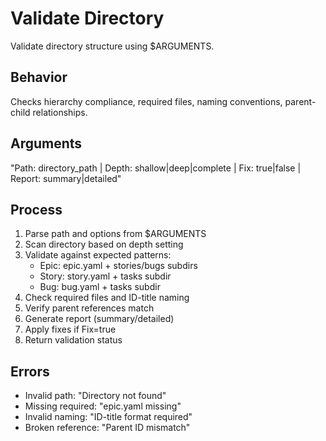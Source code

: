 # Validate Directory

Validate directory structure using $ARGUMENTS.

## Behavior
Checks hierarchy compliance, required files, naming conventions, parent-child relationships.

## Arguments
"Path: directory_path | Depth: shallow|deep|complete | Fix: true|false | Report: summary|detailed"

## Process
1. Parse path and options from $ARGUMENTS
2. Scan directory based on depth setting
3. Validate against expected patterns:
   - Epic: epic.yaml + stories/bugs subdirs
   - Story: story.yaml + tasks subdir
   - Bug: bug.yaml + tasks subdir
4. Check required files and ID-title naming
5. Verify parent references match
6. Generate report (summary/detailed)
7. Apply fixes if Fix=true
8. Return validation status

## Errors
- Invalid path: "Directory not found"
- Missing required: "epic.yaml missing"
- Invalid naming: "ID-title format required"
- Broken reference: "Parent ID mismatch"